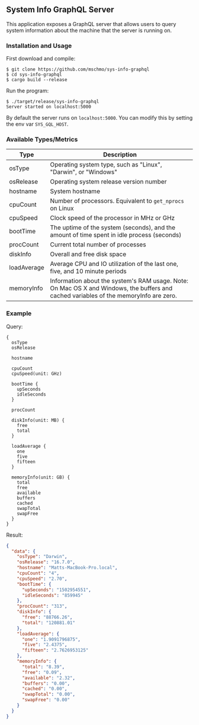 ## System Info GraphQL Server

This application exposes a GraphQL server that allows users to query system information about the machine that the server is running on.

### Installation and Usage

First download and compile:
```
$ git clone https://github.com/mschmo/sys-info-graphql
$ cd sys-info-graphql
$ cargo build --release
```

Run the program:
```
$ ./target/release/sys-info-graphql
Server started on localhost:5000
```

By default the server runs on `localhost:5000`. You can modify this by setting the env var `SYS_GQL_HOST`.

### Available Types/Metrics

| Type       | Description |
|------------|-------------|
|osType      |Operating system type, such as "Linux", "Darwin", or "Windows"|
|osRelease   |Operating system release version number|
|hostname    |System hostname|
|cpuCount    |Number of processors. Equivalent to `get_nprocs` on Linux|
|cpuSpeed    |Clock speed of the processor in MHz or GHz|
|bootTime    |The uptime of the system (seconds), and the amount of time spent in idle process (seconds)|
|procCount   |Current total number of processes|
|diskInfo    |Overall and free disk space|
|loadAverage |Average CPU and IO utilization of the last one, five, and 10 minute periods|
|memoryInfo  |Information about the system's RAM usage. Note: On Mac OS X and Windows, the buffers and cached variables of the memoryInfo are zero.|

### Example

Query:
```
{
  osType
  osRelease

  hostname

  cpuCount
  cpuSpeed(unit: GHz)

  bootTime {
    upSeconds
    idleSeconds
  }
  
  procCount

  diskInfo(unit: MB) {
    free
    total
  }

  loadAverage {
    one
    five
    fifteen
  }

  memoryInfo(unit: GB) {
    total
    free
    available
    buffers
    cached
    swapTotal
    swapFree
  }
}
```

Result:
```json
{
  "data": {
    "osType": "Darwin",
    "osRelease": "16.7.0",
    "hostname": "Matts-MacBook-Pro.local",
    "cpuCount": "4",
    "cpuSpeed": "2.70",
    "bootTime": {
      "upSeconds": "1502954551",
      "idleSeconds": "859945"
    },
    "procCount": "313",
    "diskInfo": {
      "free": "88766.26",
      "total": "120881.01"
    },
    "loadAverage": {
      "one": "1.9091796875",
      "five": "2.4375",
      "fifteen": "2.7626953125"
    },
    "memoryInfo": {
      "total": "8.39",
      "free": "0.09",
      "available": "2.32",
      "buffers": "0.00",
      "cached": "0.00",
      "swapTotal": "0.00",
      "swapFree": "0.00"
    }
  }
}
```